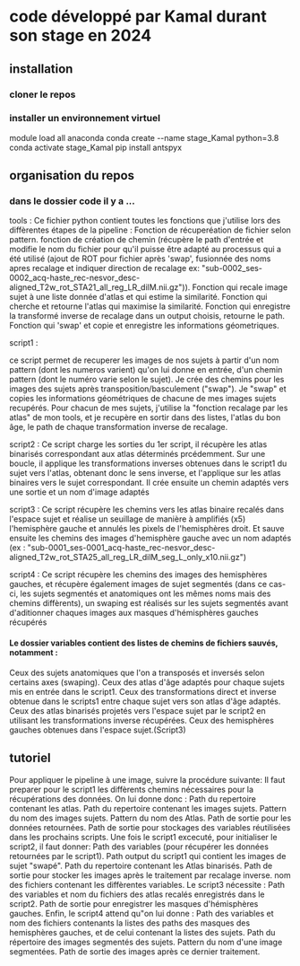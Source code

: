 # code développé par Kamal durant son stage en 2024

## installation
### cloner le repos

### installer un environnement virtuel
module load all anaconda
conda create --name stage_Kamal python=3.8
conda activate stage_Kamal
pip install antspyx

## organisation du repos
### dans le dossier code il y a ...
tools : Ce fichier python contient toutes les fonctions que j'utilise lors des diffèrentes étapes de la pipeline :
Fonction de récuperéation de fichier selon pattern.
fonction de création de chemin (récupère le path d'entrée et  modifie le nom du fichier pour qu'il puisse être adapté au processus qui a été utilisé (ajout de ROT pour fichier après 'swap', 
fusionnée des noms apres recalage et indiquer direction de recalage ex:  "sub-0002_ses-0002_acq-haste_rec-nesvor_desc-aligned_T2w_rot_STA21_all_reg_LR_dilM.nii.gz")).
Fonction qui recale image sujet à une liste donnée d'atlas et qui estime la similarité.
Fonction qui cherche et retourne l'atlas qui maximise la similarité.
Fonction qui enregistre la transformé inverse de recalage dans un output choisis, retourne le path.
Fonction qui 'swap' et copie et enregistre les informations géometriques.


script1 :

ce script permet de recuperer les images de nos sujets à partir d'un nom pattern (dont les numeros varient) qu'on lui donne en entrée,
d'un chemin pattern (dont le numéro varie selon le sujet). 
Je crée des chemins pour les images des sujets après transposition/basculement ("swap"). 
Je "swap" et copies les informations géométriques de chacune de mes images sujets recupérés.
Pour chacun de mes sujets, j'utilise la "fonction recalage par les atlas" de mon tools, 
et je recupère en sortir dans des listes, l'atlas du bon âge, le path de chaque transformation inverse de recalage.

script2 :
Ce script charge les sorties du 1er script, il récupère les atlas binarisés correspondant aux atlas déterminés prcédemment. 
Sur une boucle, il applique les transformations inverses obtenues dans le script1 du sujet vers l'atlas, obtenant donc le sens inverse, 
et l'applique sur les atlas binaires vers le sujet correspondant. Il crée ensuite un chemin adaptés vers une sortie et un nom d'image adaptés

script3 : 
Ce script récupère les chemins vers les atlas binaire recalés dans l'espace sujet et réalise un seuillage de manière à amplifiés (x5) l'hemisphère gauche et annulés les pixels de l'hemisphères droit.
Et sauve ensuite les chemins des images d'hemisphère gauche avec un nom adaptés (ex : "sub-0001_ses-0001_acq-haste_rec-nesvor_desc-aligned_T2w_rot_STA25_all_reg_LR_dilM_seg_L_only_x10.nii.gz")

script4 : 
Ce script récupère les chemins des images des hemisphères gauches, et récupère également images de sujet segmentés (dans ce cas-ci, les sujets segmentés et anatomiques ont les mêmes noms mais des chemins diffèrents),
un swaping est réalisés sur les sujets segmentés avant d'aditionner chaques images aux masques d'hémisphères gauches récupérés


#### Le dossier variables contient des listes de chemins de fichiers sauvés, notamment : 
Ceux des sujets anatomiques que l'on a transposés et inversés selon certains axes (swaping).
Ceux des atlas d'âge adaptés pour chaque sujets mis en entrée dans le script1.
Ceux des transformations direct et inverse obtenue dans le scripts1 entre chaque sujet vers son atlas d'âge adaptés.
Ceux des atlas binarisés projetés vers l'espace sujet par le script2 en utilisant les transformations inverse récupérées.
Ceux des hemisphères gauches obtenues dans l'espace sujet.(Script3)


## tutoriel
Pour appliquer le pipeline à une image, suivre la procédure suivante:
Il faut preparer pour le script1 les diffèrents chemins nécessaires pour la récupérations des données. 
  On lui donne donc : Path du repertoire contenant les atlas.
                      Path du repertoire contenant les images sujets.
                      Pattern du nom des images sujets.
                      Pattern du nom des Atlas.
                      Path de sortie pour les données retournées.
                      Path de sortie pour stockages des variables réutilisées dans les prochains scripts.
  Une fois le script1 excecuté, pour initialiser le script2, il faut donner:
                      Path des variables (pour récupérer les données retournées par le script1).
                      Path output du script1 qui contient les images de sujet "swapé".
                      Path du repertoire contenant les Atlas binarisés.
                      Path de sortie pour stocker les images après le traitement par recalage inverse.
                      nom des fichiers contenant les diffèrentes variables.
  Le script3 nécessite :
                      Path des variables et nom du fichiers des atlas recalés enregistrés dans le script2.
                      Path de sortie pour enregistrer les masques d'hémisphères gauches.
  Enfin, le script4 attend qu"on lui donne : 
                      Path des variables et nom des fichiers contenants la listes des paths des masques des hemisphères gauches,
                                                        et de celui contenant la listes des sujets.
                      Path du répertoire des images segmentés des sujets.
                      Pattern du nom d'une image segmentées.
                      Path de sortie des images après ce dernier traitement.
                        